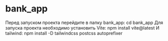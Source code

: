 # bank_app
Перед запуском проекта перейдите в папку bank_app: cd bank_app
Для запуска проекта необходимо установить Vite: npm install vite@latest
И tailwind: npm install -D tailwindcss postcss autoprefixer
